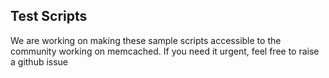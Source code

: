 ## Test Scripts
We are working on making these sample scripts accessible to the community working on memcached. If you need it urgent, feel free to raise a github issue

